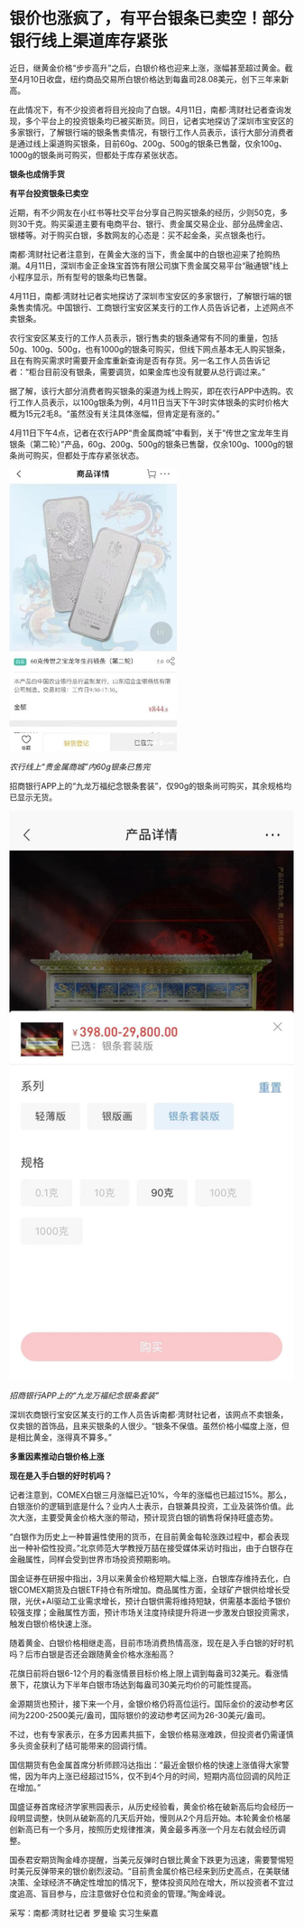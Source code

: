 # 银价也涨疯了，有平台银条已卖空！部分银行线上渠道库存紧张

近日，继黄金价格“步步高升”之后，白银价格也迎来上涨，涨幅甚至超过黄金。截至4月10日收盘，纽约商品交易所白银价格达到每盎司28.08美元，创下三年来新高。

在此情况下，有不少投资者将目光投向了白银。4月11日，南都·湾财社记者查询发现，多个平台上的投资银条均已被买断货。同日，记者实地探访了深圳市宝安区的多家银行，了解银行端的银条售卖情况，有银行工作人员表示，该行大部分消费者是通过线上渠道购买银条，目前60g、200g、500g的银条已售罄，仅余100g、1000g的银条尚可购买，但都处于库存紧张状态。

**银条也成俏手货**

**有平台投资银条已卖空**

近期，有不少网友在小红书等社交平台分享自己购买银条的经历，少则50克，多则30千克。购买渠道主要有电商平台、银行、贵金属交易企业、部分品牌金店、银楼等。对于购买白银，多数网友的心态是：买不起金条，买点银条也行。

南都·湾财社记者注意到，在黄金大涨的当下，贵金属中的白银也迎来了抢购热潮。4月11日，深圳市金正金珠宝首饰有限公司旗下贵金属交易平台“融通银”线上小程序显示，所有型号的银条均已售罄。

4月11日，南都·湾财社记者实地探访了深圳市宝安区的多家银行，了解银行端的银条售卖情况。中国银行、工商银行宝安区某支行的工作人员告诉记者，上述网点不卖银条。

农行宝安区某支行的工作人员表示，银行售卖的银条通常有不同的重量，包括50g、100g、500g，也有1000g的银条可购买，但线下网点基本无人购买银条，且在有购买需求时需要开金库重新查询是否有存货。另一名工作人员告诉记者：“柜台目前没有银条，需要调货，如果金库也没有就要从总行调过来。”

据了解，该行大部分消费者购买银条的渠道为线上购买，即在农行APP中选购。农行工作人员表示，以100g银条为例，4月11日当天下午3时实体银条的实时价格大概为15元2毛8。“虽然没有关注具体涨幅，但肯定是有涨的。”

4月11日下午4点，记者在农行APP“贵金属商城”中看到，关于“传世之宝龙年生肖银条（第二轮）”产品，60g、200g、500g的银条已售罄，仅余100g、1000g的银条尚可购买，但都处于库存紧张状态。

![fe4e0ee832196d0a664d864c772a08f0.jpg](https://raw.githubusercontent.com/qqhsx/qqnews_image/main/2024/04/11/银价也涨疯了，有平台银条已卖空！部分银行线上渠道库存紧张/fe4e0ee832196d0a664d864c772a08f0.jpg)

_农行线上“贵金属商城”内60g银条已售完_

招商银行APP上的“九龙万福纪念银条套装”，仅90g的银条尚可购买，其余规格均已显示无货。

![ff1f6786602b81871a22876c22317fd8.jpg](https://raw.githubusercontent.com/qqhsx/qqnews_image/main/2024/04/11/银价也涨疯了，有平台银条已卖空！部分银行线上渠道库存紧张/ff1f6786602b81871a22876c22317fd8.jpg)

_招商银行APP上的“九龙万福纪念银条套装”_

深圳农商银行宝安区某支行的工作人员告诉南都·湾财社记者，该网点不卖银条，仅卖银的首饰品，且来买银条的人很少。“银条不保值。虽然价格小幅度上涨，但是相比黄金，涨得真不算多。”

**多重因素推动白银价格上涨**

**现在是入手白银的好时机吗？**

记者注意到，COMEX白银三月涨幅已近10%，今年的涨幅也已超过15%。那么，白银涨价的逻辑到底是什么？业内人士表示，白银兼具投资，工业及装饰价值。此次大涨，主要受黄金价格大涨的带动，预计现货白银的销售将保持旺盛态势。

“白银作为历史上一种普遍性使用的货币，在目前黄金每轮涨跌过程中，都会表现出一种补偿性投资。”北京师范大学教授万喆在接受媒体采访时指出，由于白银存在金融属性，同样会受到世界市场投资预期影响。

国金证券在研报中指出，3月以来黄金价格短期大幅上涨，白银库存维持去化，白银COMEX期货及白银ETF持仓有所增加。商品属性方面，全球矿产银供给增长受限，光伏+AI驱动工业需求增长，预计白银供需将维持短缺，供需基本面给予银价较强支撑；金融属性方面，预计市场关注度持续提升将进一步激发白银投资需求，触发白银价格快速上涨。

随着黄金、白银价格相继走高，目前市场消费热情高涨，现在是入手白银的好时机吗？后市白银是否还会跟随黄金价格水涨船高？

花旗日前将白银6-12个月的看涨情景目标价格上限上调到每盎司32美元。看涨情景下，花旗认为下半年白银市场达到每盎司30美元均价的可能性提高。

金源期货也预计，接下来一个月，金银价格仍将高位运行。国际金价的波动参考区间为2200-2500美元/盎司，国际银价的波动参考区间为26-30美元/盎司。

不过，也有专家表示，在多方因素共振下，金银价格易涨难跌，但投资者仍需谨慎多头资金获利了结可能带来的回调行情。

国信期货有色金属首席分析师顾冯达指出：“最近金银价格的快速上涨值得大家警惕，因为年内上涨已经超过15%，仅不到4个月的时间，短期内高位回调的风险正在增加。”

国盛证券首席经济学家熊园表示，从历史经验看，黄金价格在破新高后均会经历一段明显调整，快则从破新高的几天后开始，慢则从2个月后开始。本轮黄金价格屡创新高已有一个多月，按照历史规律推演，黄金最多再涨一个月左右就会经历调整。

国泰君安期货陶金峰亦提醒，当美元反弹时白银比黄金下跌更为迅速，需要警惕短时美元反弹带来的银价剧烈波动。“目前贵金属价格已经来到历史高点，在美联储决策、全球经济不确定性增加的情况下，整体投资风险在增大，所以投资者不宜过度追高、盲目参与，应注意做好仓位和资金的管理。”陶金峰说。

采写：南都·湾财社记者 罗曼瑜 实习生柴嘉

